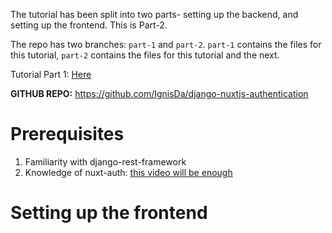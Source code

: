 The tutorial has been split into two parts- setting up the backend, and setting up the frontend. This is Part-2.

The repo has two branches: `part-1` and `part-2`. `part-1` contains the files for this tutorial, `part-2` contains
the files for this tutorial and the next.

Tutorial Part 1: [Here](https://dev.to/ignisda/setting-up-user-authentication-with-nuxtjs-and-django-rest-framework-5ge2-temp-slug-5352206?preview=528ce6b1b427d419125d4c7a35e4b00260bc1199be76516054cb9046f56ec6aa9abaeb1f7399bf23a6bb4de60be5bd28dfc75656c04bd78f7e9cce9b) 


**GITHUB REPO:** https://github.com/IgnisDa/django-nuxtjs-authentication

# Prerequisites
1) Familiarity with django-rest-framework
2) Knowledge of nuxt-auth: [this video will be enough](https://m.youtube.com/watch?v=zzUpO8tXoaw)

# Setting up the frontend
